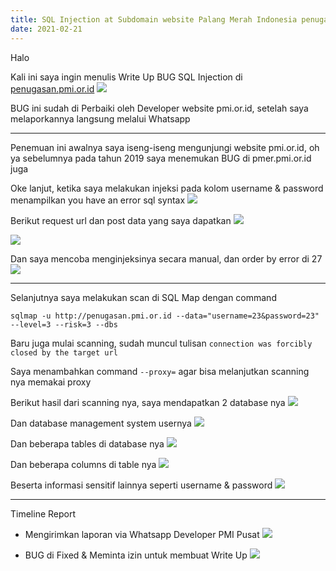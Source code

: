 ```yaml
---
title: SQL Injection at Subdomain website Palang Merah Indonesia penugasan.pmi.or.id - BUG Fixed by Developer
date: 2021-02-21
---
```


Halo

Kali ini saya ingin menulis Write Up BUG SQL Injection di [penugasan.pmi.or.id](https://penugasan.pmi.or.id)
![](https://buayalaut.co/files/Screenshot_123.png)

BUG ini sudah di Perbaiki oleh Developer website pmi.or.id, setelah saya melaporkannya langsung melalui Whatsapp

___

Penemuan ini awalnya saya iseng-iseng mengunjungi website pmi.or.id, oh ya sebelumnya pada tahun 2019 saya menemukan BUG di pmer.pmi.or.id juga

Oke lanjut, ketika saya melakukan injeksi pada kolom username & password menampilkan you have an error sql syntax
![](https://buayalaut.co/files/Screenshot_124.png)

Berikut request url dan post data yang saya dapatkan
![](https://buayalaut.co/files/Screenshot_125.png)

![](https://buayalaut.co/files/Screenshot_126.png)

Dan saya mencoba menginjeksinya secara manual, dan order by error di 27
![](https://buayalaut.co/files/Screenshot_127.png)

___

Selanjutnya saya melakukan scan di SQL Map dengan command

```
sqlmap -u http://penugasan.pmi.or.id --data="username=23&password=23" --level=3 --risk=3 --dbs
```

Baru juga mulai scanning, sudah muncul tulisan `connection was forcibly closed by the target url`

Saya menambahkan command `--proxy=` agar bisa melanjutkan scanning nya memakai proxy

Berikut hasil dari scanning nya, saya mendapatkan 2 database nya
![](https://buayalaut.co/files/Screenshot_130.png)

Dan database management system usernya
![](https://buayalaut.co/files/Screenshot_131.png)

Dan beberapa tables di database nya
![](https://buayalaut.co/files/photo_2021-02-24_00-12-17.jpg)

Dan beberapa columns di table nya
![](https://buayalaut.co/files/photo_2021-02-24_00-17-03.jpg)

Beserta informasi sensitif lainnya seperti username & password
![](https://buayalaut.co/files/photo_2021-02-24_00-19-19.jpg)

___

Timeline Report

- Mengirimkan laporan via Whatsapp Developer PMI Pusat
![](https://buayalaut.co/files/Screenshot_132.png)

- BUG di Fixed & Meminta izin untuk membuat Write Up
![](https://buayalaut.co/files/Screenshot_133.png)

